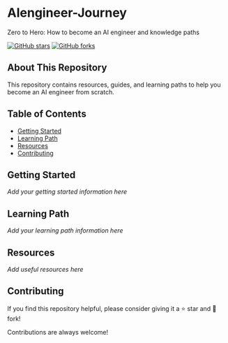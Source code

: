 # AIengineer-Journey

Zero to Hero: How to become an AI engineer and knowledge paths

[![GitHub stars](https://img.shields.io/github/stars/spped2000/AIengineer-Journey.svg?style=social&label=Star&maxAge=2592000)](https://github.com/spped2000/AIengineer-Journey/stargazers)
[![GitHub forks](https://img.shields.io/github/forks/spped2000/AIengineer-Journey.svg?style=social&label=Fork&maxAge=2592000)](https://github.com/spped2000/AIengineer-Journey/network)

## About This Repository

This repository contains resources, guides, and learning paths to help you become an AI engineer from scratch.

## Table of Contents

- [Getting Started](#getting-started)
- [Learning Path](#learning-path)
- [Resources](#resources)
- [Contributing](#contributing)

## Getting Started

_Add your getting started information here_

## Learning Path

_Add your learning path information here_

## Resources

_Add useful resources here_

## Contributing

If you find this repository helpful, please consider giving it a ⭐ star and 🍴 fork!

Contributions are always welcome!
